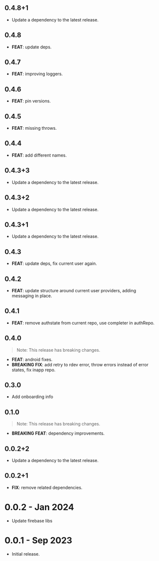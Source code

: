 ## 0.4.8+1

 - Update a dependency to the latest release.

## 0.4.8

 - **FEAT**: update deps.

## 0.4.7

 - **FEAT**: improving loggers.

## 0.4.6

 - **FEAT**: pin versions.

## 0.4.5

 - **FEAT**: missing throws.

## 0.4.4

 - **FEAT**: add different names.

## 0.4.3+3

 - Update a dependency to the latest release.

## 0.4.3+2

 - Update a dependency to the latest release.

## 0.4.3+1

 - Update a dependency to the latest release.

## 0.4.3

 - **FEAT**: update deps, fix current user again.

## 0.4.2

 - **FEAT**: update structure around current user providers, adding messaging in place.

## 0.4.1

 - **FEAT**: remove authstate from current repo, use completer in authRepo.

## 0.4.0

> Note: This release has breaking changes.

 - **FEAT**: android fixes.
 - **BREAKING** **FIX**: add retry to rdev error, throw errors instead of error states, fix inapp repo.

## 0.3.0

- Add onboarding info

## 0.1.0

> Note: This release has breaking changes.

- **BREAKING** **FEAT**: dependency improvements.

## 0.0.2+2

- Update a dependency to the latest release.

## 0.0.2+1

- **FIX**: remove related dependencies.

# 0.0.2 - Jan 2024

- Update firebase libs

# 0.0.1 - Sep 2023

- Initial release.

